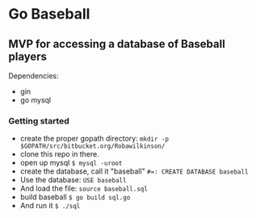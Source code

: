# Go Baseball

## MVP for accessing a database of Baseball players
Dependencies:  

* gin
* go mysql

### Getting started
* create the proper gopath directory: `mkdir -p $GOPATH/src/bitbucket.org/Robawilkinson/`
* clone this repo in there.
* open up mysql `$ mysql -uroot`
* create the database, call it "baseball" `#=: CREATE DATABASE baseball`
* Use the database: `USE baseball`
* And load the file: `source baseball.sql`
* build baseball `$ go build sql.go`
* And run it `$ ./sql`


